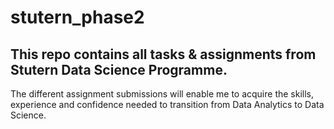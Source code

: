 # stutern_phase2
## This repo contains all tasks &amp; assignments from Stutern Data Science Programme.
The different assignment submissions will enable me to acquire the skills, experience and confidence needed to transition from Data Analytics to Data Science.
